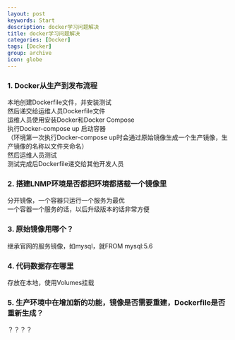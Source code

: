 ```yaml
---
layout: post
keywords: Start
description: docker学习问题解决
title: docker学习问题解决
categories: [Docker]
tags: [Docker]
group: archive
icon: globe
---
```


### 1. Docker从生产到发布流程
本地创建Dockerfile文件，并安装测试<br>
然后递交给运维人员Dockerfile文件<br>
运维人员使用安装Docker和Docker Compose<br>
执行Docker-compose up 启动容器<br>
（环境第一次执行Docker-compose up时会通过原始镜像生成一个生产镜像，生产镜像的名称以文件夹命名）<br>
然后运维人员测试<br>
测试完成后Dockerfile递交给其他开发人员<br>


### 2. 搭建LNMP环境是否都把环境都搭载一个镜像里
分开镜像，一个容器只运行一个服务为最优<br>
一个容器一个服务的话，以后升级版本的话非常方便<br>


### 3. 原始镜像用哪个？
继承官网的服务镜像，如mysql，就FROM mysql:5.6<br>


### 4. 代码数据存在哪里
存放在本地，使用Volumes挂载<br>


### 5. 生产环境中在增加新的功能，镜像是否需要重建，Dockerfile是否重新生成？
？？？？